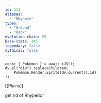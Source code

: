 ```yaml
---
id: 111
aliases:
  - "Rhyhorn"
types:
  - "Ground"
  - "Rock"
evolution-chain: 50
base-stats: 345
legendary: false
mythical: false
---
```

```dataviewjs
const { Pokemon } = await cJS();
dv.el("div").replaceChildren(
	Pokemon.Render.Sprite(dv.current().id)
);
```

[[Plains]]

get rid of Rhyperior
